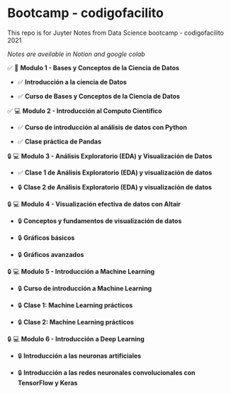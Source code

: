 # Bootcamp - codigofacilito

This repo is for Juyter Notes from Data Science bootcamp - codigofacilito 2021

*Notes are aveilable in Notion and google colab*

:white_check_mark:	:notebook: **Modulo 1 - Bases y Conceptos de la Ciencia de Datos**

  - :white_check_mark:	 **Introducción a la ciencia de Datos**
          
  - :white_check_mark:	 **Curso de Bases y Conceptos de la Ciencia de Datos**
          
          
:white_check_mark: :computer:	 **Modulo 2 - Introducción al Computo Científico**

  - :white_check_mark:	 **Curso de introducción al análisis de datos con Python**
          
  - :white_check_mark:	 **Clase práctica de Pandas**
          
          
:lock: :computer: **Modulo 3 - Análisis Exploratorio (EDA) y Visualización de Datos**

  - :white_check_mark:	**Clase 1 de Análisis Exploratorio (EDA) y visualización de datos**
          
  - :lock:	**Clase 2 de Análisis Exploratorio (EDA) y visualización de datos**
          
          
:lock: :computer: **Modulo 4 - Visualización efectiva de datos con Altair**

  - :lock: **Conceptos y fundamentos de visualización de datos**
          
  - :lock: **Gráficos básicos**
          
  - :lock: **Gráficos avanzados**
          
          
:lock: :computer: **Modulo 5 - Introducción a Machine Learning**

  - :lock: **Curso de introducción a Machine Learning**
          
  - :lock: **Clase 1: Machine Learning prácticos**
          
  - :lock: **Clase 2: Machine Learning prácticos**
          
          
:lock: :computer: **Modulo 6 - Introducción a Deep Learning**

  - :lock: **Introducción a las neuronas artificiales**
          
  - :lock: **Introducción a las redes neuronales convolucionales con TensorFlow y Keras**
